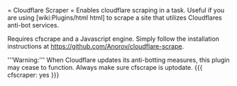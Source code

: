 = Cloudflare Scraper =
Enables cloudflare scraping in a task. Useful if you are using [wiki:Plugins/html html] to scrape a site that utilizes Cloudflares anti-bot services.

Requires cfscrape and a Javascript engine. Simply follow the installation instructions at https://github.com/Anorov/cloudflare-scrape.

'''Warning:''' When Cloudflare updates its anti-botting measures, this plugin may cease to function. Always make sure cfscrape is uptodate.
{{{
cfscraper: yes
}}}